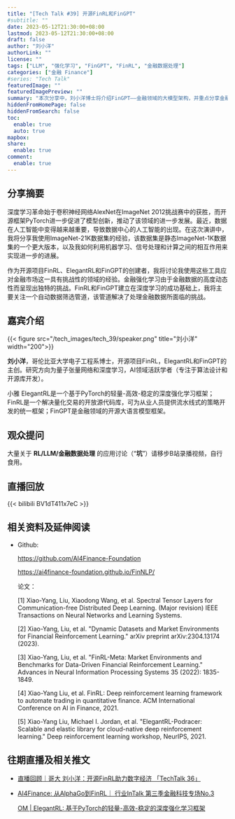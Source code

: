 ```yaml
---
title: "[Tech Talk #39] 开源FinRL和FinGPT"
#subtitle: ""
date: 2023-05-12T21:30:00+08:00
lastmod: 2023-05-12T21:30:00+08:00
draft: false
author: "刘小洋"
authorLink: ""
license: ""
tags: ["LLM", "强化学习", "FinGPT", "FinRL", "金融数据处理"]
categories: ["金融 Finance"]
#series: "Tech Talk"
featuredImage: ""
featuredImagePreview: ""
summary: "本次分享中，刘小洋博士将介绍FinGPT——金融领域的大模型架构，并重点分享金融强化学习中由于金融数据的高度动态性而呈现出独特的挑战及其解决方案。"
hiddenFromHomePage: false
hiddenFromSearch: false
toc:
  enable: true
  auto: true
mapbox:
share:
  enable: true
comment:
  enable: true
---
```




## 分享摘要
深度学习革命始于卷积神经网络AlexNet在ImageNet 2012挑战赛中的获胜，而开源框架PyTorch进一步促进了模型创新，推动了该领域的进一步发展。最近，数据在人工智能中变得越来越重要，导致数据中心的人工智能的出现。在这次演讲中，我将分享我使用ImageNet-21K数据集的经验，该数据集是静态ImageNet-1K数据集的一个更大版本，以及我如何利用机器学习、信号处理和计算之间的相互作用来实现进一步的进展。

作为开源项目FinRL、ElegantRL和FinGPT的创建者，我将讨论我使用这些工具应对金融市场这一具有挑战性的领域的经验。金融强化学习由于金融数据的高度动态性而呈现出独特的挑战。FinRL和FinGPT建立在深度学习的成功基础上，我将主要关注一个自动数据筛选管道，该管道解决了处理金融数据所面临的挑战。

## 嘉宾介绍
{{< figure src="/tech_images/tech_39/speaker.png" title="刘小洋" width="200">}}

**刘小洋**，哥伦比亚大学电子工程系博士，开源项目FinRL，ElegantRL和FinGPT的主创。研究方向为量子张量网络和深度学习，AI领域活跃学者（专注于算法设计和开源库开发）。

小雅 ElegantRL是一个基于PyTorch的轻量-高效-稳定的深度强化学习框架；FinRL是一个解决量化交易的开放源代码库，可为从业人员提供流水线式的策略开发的统一框架；FinGPT是金融领域的开源大语言模型框架。

## 观众提问
大量关于 **RL/LLM/金融数据处理** 的应用讨论（“**坑**”）请移步B站录播视频，自行食用。

## 直播回放
{{< bilibili BV1dT411x7eC >}}

## 相关资料及延伸阅读

- Github: 

  https://github.com/AI4Finance-Foundation

  https://ai4finance-foundation.github.io/FinNLP/

  论文：

  [1] Xiao-Yang, Liu, Xiaodong Wang, et al. Spectral Tensor Layers for Communication-free Distributed Deep Learning. (Major revision) IEEE Transactions on Neural Networks and Learning Systems. 

  [2] Xiao-Yang, Liu, et al. "Dynamic Datasets and Market Environments for Financial Reinforcement Learning." arXiv preprint arXiv:2304.13174 (2023). 

  [3] Xiao-Yang, Liu, et al. "FinRL-Meta: Market Environments and Benchmarks for Data-Driven Financial Reinforcement Learning." Advances in Neural Information Processing Systems 35 (2022): 1835-1849. 

  [4] Xiao-Yang Liu, et al. FinRL: Deep reinforcement learning framework to automate trading in quantitative finance. ACM International Conference on AI in Finance, 2021. 

  [5] Xiao-Yang Liu, Michael I. Jordan, et al. "ElegantRL-Podracer: Scalable and elastic library for cloud-native deep reinforcement learning." Deep reinforcement learning workshop, NeurIPS, 2021.

## 往期直播及相关推文

- [直播回顾｜哥大 刘小洋：开源FinRL助力数字经济 「TechTalk 36」](http://mp.weixin.qq.com/s?__biz=Mzk0ODMwMjMwMA==&mid=2247590027&idx=2&sn=d25eef0c58cae39a624a35c3a712bfed&chksm=c36a9838f41d112e689e70adc14c03dd44a2aab490eefd0a2413034e7efb69d44d9e713d07dc&scene=21#wechat_redirect)

- [AI4Finance: 从AlphaGo到FinRL｜ 行业InTalk 第三季金融科技专场No.3](http://mp.weixin.qq.com/s?__biz=Mzk0ODMwMjMwMA==&mid=2247527755&idx=1&sn=6cdc66989d04af64c8273094396a5029&chksm=c36b95f8f41c1ceea6f41db8a5342df81f5b2992b667f01170b365f7ec1e467f48125c7e9f23&scene=21#wechat_redirect)

  [OM | ElegantRL: 基于PyTorch的轻量-高效-稳定的深度强化学习框架](http://mp.weixin.qq.com/s?__biz=Mzk0ODMwMjMwMA==&mid=2247527831&idx=1&sn=c92cddc9eb9699dace14842b8d6e1ef3&chksm=c36b9524f41c1c32f667334918c38fef80776ec7633c48aa989e3f0308b7614d155a66f99b56&scene=21#wechat_redirect)